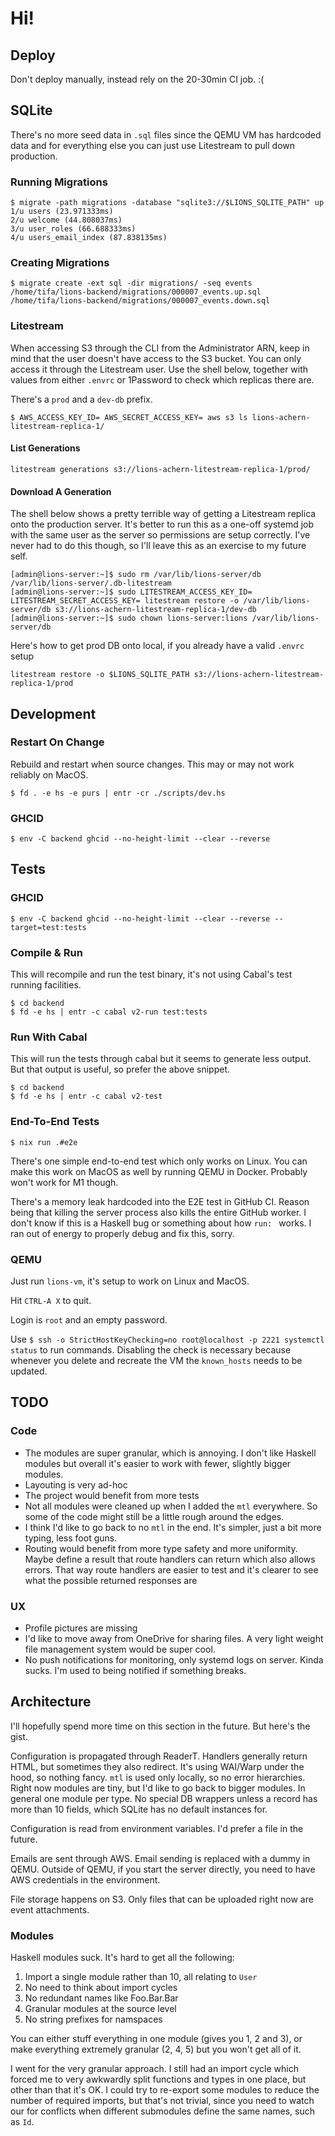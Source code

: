 # Hi!

## Deploy

Don't deploy manually, instead rely on the 20-30min CI job. :(

## SQLite

There's no more seed data in `.sql` files since the QEMU VM has hardcoded data
and for everything else you can just use Litestream to pull down production.

### Running Migrations

```shell
$ migrate -path migrations -database "sqlite3://$LIONS_SQLITE_PATH" up
1/u users (23.971333ms)
2/u welcome (44.808037ms)
3/u user_roles (66.688333ms)
4/u users_email_index (87.838135ms)
```

### Creating Migrations

```
$ migrate create -ext sql -dir migrations/ -seq events
/home/tifa/lions-backend/migrations/000007_events.up.sql
/home/tifa/lions-backend/migrations/000007_events.down.sql
```

### Litestream

When accessing S3 through the CLI from the Administrator ARN, keep in mind that
the user doesn't have access to the S3 bucket. You can only access it through
the Litestream user. Use the shell below, together with values from either
`.envrc` or 1Password to check which replicas there are.

There's a `prod` and a `dev-db` prefix.

```shell
$ AWS_ACCESS_KEY_ID= AWS_SECRET_ACCESS_KEY= aws s3 ls lions-achern-litestream-replica-1/
```

#### List Generations

```shell
litestream generations s3://lions-achern-litestream-replica-1/prod/
```

#### Download A Generation

The shell below shows a pretty terrible way of getting a Litestream replica
onto the production server. It's better to run this as a one-off systemd job
with the same user as the server so permissions are setup correctly. I've never
had to do this though, so I'll leave this as an exercise to my future self.

```shell
[admin@lions-server:~]$ sudo rm /var/lib/lions-server/db /var/lib/lions-server/.db-litestream
[admin@lions-server:~]$ sudo LITESTREAM_ACCESS_KEY_ID= LITESTREAM_SECRET_ACCESS_KEY= litestream restore -o /var/lib/lions-server/db s3://lions-achern-litestream-replica-1/dev-db
[admin@lions-server:~]$ sudo chown lions-server:lions /var/lib/lions-server/db
```

Here's how to get prod DB onto local, if you already have a valid `.envrc` setup

`litestream restore -o $LIONS_SQLITE_PATH s3://lions-achern-litestream-replica-1/prod`

## Development

### Restart On Change

Rebuild and restart when source changes. This may or may not work reliably on MacOS.

```shell
$ fd . -e hs -e purs | entr -cr ./scripts/dev.hs
```

### GHCID

```shell
$ env -C backend ghcid --no-height-limit --clear --reverse
```

## Tests

### GHCID

```shell
$ env -C backend ghcid --no-height-limit --clear --reverse --target=test:tests
```

### Compile & Run

This will recompile and run the test binary, it's not using Cabal's test running facilities.

```shell
$ cd backend
$ fd -e hs | entr -c cabal v2-run test:tests
```

### Run With Cabal

This will run the tests through cabal but it seems to generate less output. But
that output is useful, so prefer the above snippet.

```shell
$ cd backend
$ fd -e hs | entr -c cabal v2-test
```

### End-To-End Tests

```shell
$ nix run .#e2e
```

There's one simple end-to-end test which only works on Linux. You can make this
work on MacOS as well by running QEMU in Docker. Probably won't work for M1
though.

There's a memory leak hardcoded into the E2E test in GitHub CI. Reason being
that killing the server process also kills the entire GitHub worker. I don't
know if this is a Haskell bug or something about how `run: ` works. I ran out
of energy to properly debug and fix this, sorry.

### QEMU

Just run `lions-vm`, it's setup to work on Linux and MacOS.

Hit `CTRL-A X` to quit.

Login is `root` and an empty password.

Use `$ ssh -o StrictHostKeyChecking=no root@localhost -p 2221 systemctl status` to run commands.
Disabling the check is necessary because whenever you delete and recreate the
VM the `known_hosts` needs to be updated.

## TODO

### Code

- The modules are super granular, which is annoying. I don't like Haskell
  modules but overall it's easier to work with fewer, slightly bigger modules.
- Layouting is very ad-hoc
- The project would benefit from more tests
- Not all modules were cleaned up when I added the `mtl` everywhere. So some of
  the code might still be a little rough around the edges.
- I think I'd like to go back to no `mtl` in the end. It's simpler, just a bit
  more typing, less foot guns.
- Routing would benefit from more type safety and more uniformity. Maybe define
  a result that route handlers can return which also allows errors. That way
  route handlers are easier to test and it's clearer to see what the possible
  returned responses are

### UX

- Profile pictures are missing
- I'd like to move away from OneDrive for sharing files. A very light weight
  file management system would be super cool.
- No push notifications for monitoring, only systemd logs on server. Kinda
  sucks. I'm used to being notified if something breaks.

## Architecture

I'll hopefully spend more time on this section in the future. But here's the gist.

Configuration is propagated through ReaderT. Handlers generally return HTML,
but sometimes they also redirect. It's using WAI/Warp under the hood, so
nothing fancy. `mtl` is used only locally, so no error hierarchies. Right now
modules are tiny, but I'd like to go back to bigger modules. In general one
module per type. No special DB wrappers unless a record has more than 10
fields, which SQLite has no default instances for.

Configuration is read from environment variables. I'd prefer a file in the future.

Emails are sent through AWS. Email sending is replaced with a dummy in QEMU.
Outside of QEMU, if you start the server directly, you need to have AWS
credentials in the environment.

File storage happens on S3. Only files that can be uploaded right now are event
attachments.

### Modules

Haskell modules suck. It's hard to get all the following:

1. Import a single module rather than 10, all relating to `User`
2. No need to think about import cycles
3. No redundant names like Foo.Bar.Bar
4. Granular modules at the source level
5. No string prefixes for namspaces

You can either stuff everything in one module (gives you 1, 2 and 3), or make
everything extremely granular (2, 4, 5) but you won't get all of it.

I went for the very granular approach. I still had an import cycle which forced
me to very awkwardly split functions and types in one place, but other than
that it's OK. I could try to re-export some modules to reduce the number of
required imports, but that's not trivial, since you need to watch our for
conflicts when different submodules define the same names, such as `Id`.
